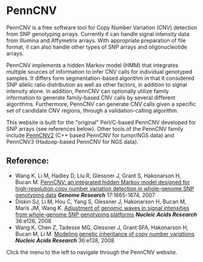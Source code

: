 # PennCNV

PennCNV is a free software tool for Copy Number Variation (CNV) detection from SNP genotyping arrays. Currently it can handle signal intensity data from Illumina and Affymetrix arrays. With appropriate preparation of file format, it can also handle other types of SNP arrays and oligonucleotide arrays.

PennCNV implements a hidden Markov model (HMM) that integrates multiple sources of information to infer CNV calls for individual genotyped samples. It differs form segmentation-based algorithm in that it considered SNP allelic ratio distribution as well as other factors, in addition to signal intensity alone. In addition, PennCNV can optionally utilize family information to generate family-based CNV calls by several different algorithms. Furthermore, PennCNV can generate CNV calls given a specific set of candidate CNV regions, through a validation-calling algorithm.

This website is built for the "original" Perl/C-based PennCNV developed for SNP arrays (see references below). Other tools of the PennCNV family include [PennCNV2](http://sourceforge.net/projects/penncnv-2/) (C++ based PennCNV for tumor/NGS data) and PennCNV3 (Hadoop-based PennCNV for NGS data).

## Reference:

- Wang K, Li M, Hadley D, Liu R, Glessner J, Grant S, Hakonarson H, Bucan M. [PennCNV: an integrated hidden Markov model designed for high-resolution copy number variation detection in whole-genome SNP genotyping data](http://genome.cshlp.org/cgi/content/short/17/11/1665) _**Genome Research**_ 17:1665-1674, 2007
- Diskin SJ, Li M, Hou C, Yang S, Glessner J, Hakonarson H, Bucan M, Maris JM, Wang K. [Adjustment of genomic waves in signal intensities from whole-genome SNP genotyping platforms](http://nar.oxfordjournals.org/cgi/content/short/36/19/e126) **_Nucleic Acids Research_** 36:e126, 2008
- Wang K, Chen Z, Tadesse MG, Glessner J, Grant SFA, Hakonarson H, Bucan M, Li M. [Modeling genetic inheritance of copy number variations](http://nar.oxfordjournals.org/cgi/content/short/36/21/e138) _**Nucleic Acids Research**_ 36:e138, 2008 


Click the menu to the left to navigate through the PennCNV website.


